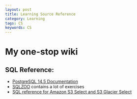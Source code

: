 ```yaml
---
layout: post
title: Learning Source Reference 
category: Learning
tags: CS
keywords: CS
---
```


# My one-stop wiki ##

## SQL Reference:
* [PostgreSQL 14.5 Documentation](https://www.postgresql.org/docs/current/index.html)
* [SQLZOO](https://zh.sqlzoo.net/wiki/SQL_Tutorial) contains a lot of exercises
* [SQL reference for Amazon S3 Select and S3 Glacier Select](https://docs.aws.amazon.com/AmazonS3/latest/userguide/s3-glacier-select-sql-reference.html)









